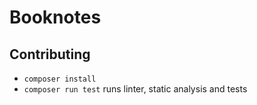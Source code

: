 # Booknotes



## Contributing

* `composer install`
* `composer run test` runs linter, static analysis and tests
